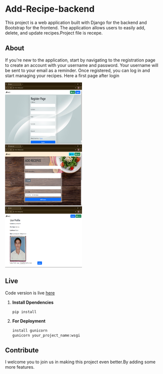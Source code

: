 # Add-Recipe-backend

This project is a web application built with Django for the backend and Bootstrap for the frontend. The application allows users to easily add, delete, and update recipes.Project file is recepe.

## About
If you're new to the application, start by navigating to the registration page to create an account with your username and password. Your username will be sent to your email as a reminder. Once registered, you can log in and start managing your recipes.
Here a first page after login

<img src="home/register.png" alt="Image 1" width="50%" height="200" style="display;">
<img src="home/Add_recepe.png" alt="Image 1" width="50%" height="200" style="display;">
<img src="home/profile.png" alt="Image 1" width="50%" height="200" style="display;">


## Live 
Code version is live [here](https://add-recipe-backend.onrender.com/)


1. **Install Dpendencies**
   
   ```
   pip install
   ```
3. **For Deployment**

   ```
   install gunicorn
   gunicorn your_project_name:wsgi
   ```
## Contribute

I welcome you to join us in making this project even better.By adding some more features.
   
